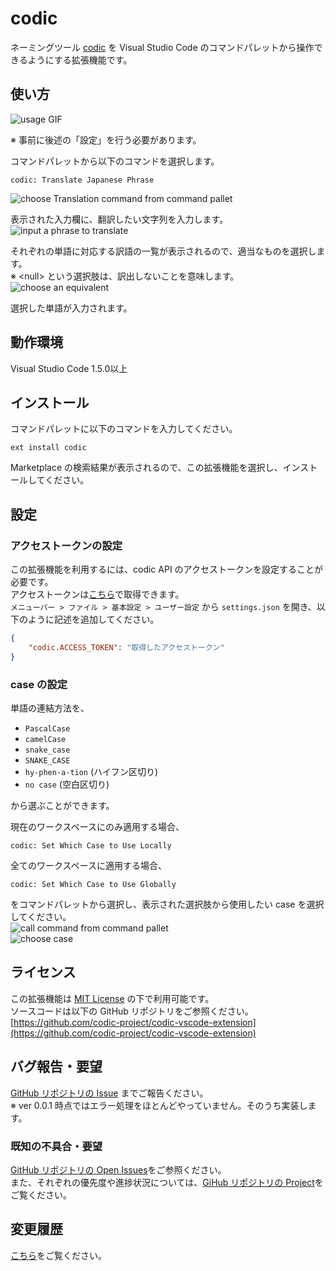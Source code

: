 # codic

ネーミングツール [codic](https://codic.jp) を Visual Studio Code のコマンドパレットから操作できるようにする拡張機能です。

## 使い方
![usage GIF](https://github.com/codic-project/codic-vscode-extension/raw/master/images/usage.gif)  

※ 事前に後述の「設定」を行う必要があります。

コマンドパレットから以下のコマンドを選択します。
```
codic: Translate Japanese Phrase
```
![choose Translation command from command pallet](https://github.com/codic-project/codic-vscode-extension/raw/master/images/translate.png)  

表示された入力欄に、翻訳したい文字列を入力します。  
![input a phrase to translate](https://github.com/codic-project/codic-vscode-extension/raw/master/images/japanese.png)  

それぞれの単語に対応する訳語の一覧が表示されるので、適当なものを選択します。  
※ &lt;null&gt; という選択肢は、訳出しないことを意味します。  
![choose an equivalent](https://github.com/codic-project/codic-vscode-extension/raw/master/images/candidates.png)  

選択した単語が入力されます。

## 動作環境

Visual Studio Code 1.5.0以上

## インストール
コマンドパレットに以下のコマンドを入力してください。
```
ext install codic
```
Marketplace の検索結果が表示されるので、この拡張機能を選択し、インストールしてください。

## 設定

### アクセストークンの設定
この拡張機能を利用するには、codic API のアクセストークンを設定することが必要です。  
アクセストークンは[こちら](https://codic.jp/my/api_status)で取得できます。  
`メニューバー > ファイル > 基本設定 > ユーザー設定` から `settings.json` を開き、以下のように記述を追加してください。
```json
{
    "codic.ACCESS_TOKEN": "取得したアクセストークン"
}
```  

### case の設定
単語の連結方法を、
- `PascalCase`
- `camelCase`
- `snake_case`
- `SNAKE_CASE`
- `hy-phen-a-tion` (ハイフン区切り)
- `no case` (空白区切り)

から選ぶことができます。

現在のワークスペースにのみ適用する場合、
```
codic: Set Which Case to Use Locally
```
全てのワークスペースに適用する場合、
```
codic: Set Which Case to Use Globally
```
をコマンドパレットから選択し、表示された選択肢から使用したい case を選択してください。  
![call command from command pallet](https://github.com/codic-project/codic-vscode-extension/raw/master/images/codic.png)    
![choose case](https://github.com/codic-project/codic-vscode-extension/raw/master/images/cases.png)  

## ライセンス
この拡張機能は [MIT License](https://github.com/codic-project/codic-vscode-extension/blob/master/LICENSE.txt) の下で利用可能です。  
ソースコードは以下の GitHub リポジトリをご参照ください。  
[https://github.com/codic-project/codic-vscode-extension](https://github.com/codic-project/codic-vscode-extension)

## バグ報告・要望
[GitHub リポジトリの Issue](https://github.com/codic-project/codic-vscode-extension/issues) までご報告ください。  
※ ver 0.0.1 時点ではエラー処理をほとんどやっていません。そのうち実装します。

### 既知の不具合・要望
[GitHub リポジトリの Open Issues](https://github.com/codic-project/codic-vscode-extension/issues?utf8=%E2%9C%93&q=is%3Aissue%20is%3Aopen)をご参照ください。  
また、それぞれの優先度や進捗状況については、[GiHub リポジトリの Project](https://github.com/codic-project/codic-vscode-extension/projects/2)をご覧ください。

## 変更履歴

[こちら](https://github.com/codic-project/codic-vscode-extension/blob/master/CHANGELOG.md)をご覧ください。
